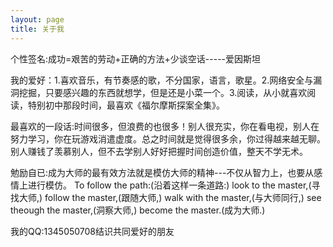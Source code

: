 ```yaml
---
layout: page
title: 关于我 
---
```



<p>个性签名:成功=艰苦的劳动+正确的方法+少谈空话-----爱因斯坦
<p>我的爱好：1.喜欢音乐，有节奏感的歌，不分国家，语言，歌星。2.网络安全与漏洞挖掘，只要感兴趣的东西就想学，但是还是小菜一个。3.阅读，从小就喜欢阅读，特别初中那段时间，最喜欢《福尔摩斯探案全集》。
<p>最喜欢的一段话:时间很多，但浪费的也很多！别人很充实，你在看电视，别人在努力学习，你在玩游戏消遣虚度。总之时间就是觉得很多余，你过得越来越无聊。别人赚钱了羡慕别人，但不去学别人好好把握时间创造价值，整天不学无术。
<p>勉励自已:成为大师的最有效方法就是模仿大师的精神---不仅从智力上，也要从感情上进行模仿。
  To follow the path:(沿着这样一条道路:)
  look to the master,(寻找大师,)
  follow the master,(跟随大师,)
  walk with the master,(与大师同行,)
  see theough the master,(洞察大师,)
  become the master.(成为大师.)
 <p>我的QQ:1345050708结识共同爱好的朋友
  

